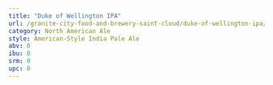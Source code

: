 ```yaml
---
title: "Duke of Wellington IPA"
url: /granite-city-food-and-brewery-saint-cloud/duke-of-wellington-ipa/
category: North American Ale
style: American-Style India Pale Ale
abv: 0
ibu: 0
srm: 0
upc: 0
---
```


